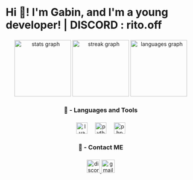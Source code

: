<h1 align="left">Hi 👋! I'm Gabin, and I'm a young developer! | DISCORD : rito.off </h1>

###

<div align="center">
  <img src="https://github-readme-stats.vercel.app/api?username=RitoOFF&hide_title=false&hide_rank=false&show_icons=true&include_all_commits=true&count_private=true&disable_animations=false&theme=dracula&locale=en&hide_border=false" height="150" alt="stats graph"  />
  <img src="https://streak-stats.demolab.com?user=RitoOFF&locale=en&mode=daily&theme=dracula&hide_border=false&border_radius=5" height="150" alt="streak graph"  />
  <img src="https://github-readme-stats.vercel.app/api/top-langs?username=RitoOFF&locale=en&hide_title=false&layout=compact&card_width=320&langs_count=5&theme=dracula&hide_border=false" height="150" alt="languages graph"  />
</div>

###

<h3 align="center">                      🔨 - Languages and Tools</h3>

###

<div align="center">

  <img src="https://cdn.simpleicons.org/lua" height="30" alt="lua logo"  />
  <img width="12" />
  <img src="https://cdn.simpleicons.org/python" height="30" alt="python logo"  />
  <img width="12" />
  <img src="https://cdn.simpleicons.org/php/777BB4" height="30" alt="php logo"  />
</div>

###

<h3 align="center">                      👀 - Contact ME</h3>

###

<div align="center">
  <a href="https://discord.com/invite/pocketminemc" target="_blank">
    <img src="https://img.shields.io/static/v1?message=Discord&logo=discord&label=&color=7289DA&logoColor=white&labelColor=&style=for-the-badge" height="35" alt="discord logo"  />
</a>
  <a href="@gmail.com" target="_blank">
    <img src="https://img.shields.io/static/v1?message=Gmail&logo=gmail&label=&color=D14836&logoColor=white&labelColor=&style=for-the-badge" height="35" alt="gmail logo"  />
  </a>
</div>
